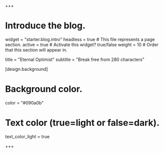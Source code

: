 +++
# Introduce the blog.
widget = "starter.blog.intro"
headless = true  # This file represents a page section.
active = true  # Activate this widget? true/false
weight = 10  # Order that this section will appear in.

title = "Eternal Optimist"
subtitle = "Break free from 280 characters"

[design.background]
  # Background color.
  color = "#090a0b"

  # Text color (true=light or false=dark).
  text_color_light = true

+++
